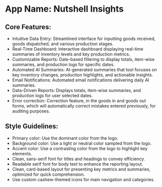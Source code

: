 # **App Name**: Nutshell Insights

## Core Features:

- Intuitive Data Entry: Streamlined interface for inputting goods received, goods dispatched, and various production stages.
- Real-Time Dashboard: Interactive dashboard displaying real-time summaries of inventory levels and key production metrics.
- Customizable Reports: Date-based filtering to display totals, item-wise summaries, and production logs for specific dates.
- Automated AI Summaries: AI-generated summaries that tool focuses on key inventory changes, production highlights, and actionable insights.
- Email Notifications: Automated email notifications delivering daily AI summaries.
- Data-Driven Reports: Displays totals, item-wise summaries, and production logs for user selected dates.
- Error correction: Correction feature, in the goods in and goods out forms, which will automatically correct mistakes entered previously, for auditing purposes.

## Style Guidelines:

- Primary color: Use the dominant color from the logo.
- Background color: Use a light or neutral color sampled from the logo.
- Accent color: Use a contrasting color from the logo to highlight key elements.
- Clean, sans-serif font for titles and headings to convey efficiency.
- Readable serif font for body text to enhance the reporting layout.
- Clean, card-based layout for presenting key metrics and summaries, optimized for quick comprehension.
- Use custom cashew-themed icons for main navigation and categories.